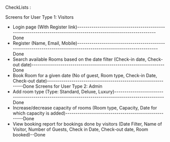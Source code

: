 CheckLists : 

Screens for User Type 1: Visitors
- Login page (With Register link)-----------------------------------------------------------------------------------------------------------------Done
- Register (Name, Email, Mobile)------------------------------------------------------------------------------------------------------------------Done
- Search available Rooms based on the date filter (Check-in date, Check-out date)-----------------------------------------------------------------Done
- Book Room for a given date (No of guest, Room type, Check-in Date, Check-out date)--------------------------------------------------------------Done
Screens for User Type 2: Admin
- Add room type (Type: Standard, Deluxe, Luxury)--------------------------------------------------------------------------------------------------Done
- Increase/decrease capacity of rooms (Room type, Capacity, Date for which capacity is added)-----------------------------------------------------Done
- View booking report for bookings done by visitors (Date Filter, Name of Visitor, Number of Guests, Check in Date, Check-out date, Room booked)--Done
